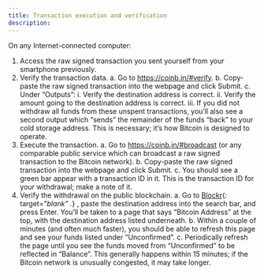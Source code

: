 ```yaml
---
title: Transaction execution and verification
description:
---
```


On any Internet-connected computer:

1. Access the <span class="warning">raw signed transaction</span> you sent yourself from your smartphone previously.
2. Verify the transaction data.
  a. Go to https://coinb.in/#verify.
  b. Copy-paste the <span class="warning">raw signed transaction</span> into the webpage and click Submit.
  c. Under “Outputs”:
    i. Verify the destination address is correct.
    ii. Verify the amount going to the destination address is correct.
    iii. If you did not withdraw all funds from these unspent transactions, you’ll
    also see a second output which “sends” the remainder of the funds “back” to your
    <span class="warning">cold storage address</span>. This is necessary; it’s how Bitcoin is designed to operate.
3. Execute the transaction.
  a. Go to https://coinb.in/#broadcast (or any comparable public service which can
    broadcast a <span class="warning">raw signed transaction</span> to the Bitcoin network).
  b. Copy-paste the raw signed transaction into the webpage and click Submit.
  c. You should see a green bar appear with a <span class="warning">transaction ID</span> in it. This is the
  <span class="warning">transaction ID</span> for your withdrawal; make a note of it.
4. Verify the withdrawal on the public blockchain.
  a. Go to [Blockr](https://www.coinbase.com/){: target="_blank" ._} , paste the destination <span class="warning">address</span> into the search bar, and press
  Enter. You’ll be taken to a page that says “Bitcoin Address” at the top, with the
  destination address listed underneath.
  b. Within a couple of minutes (and often much faster), you should be able to
  refresh this page and see your funds listed under “Unconfirmed”.
  c. Periodically refresh the page until you see the funds moved from “Unconfirmed”
  to be reflected in “Balance”. This generally happens within 15 minutes; if the
  Bitcoin network is unusually congested, it may take longer.
